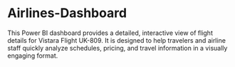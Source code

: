 # Airlines-Dashboard
This Power BI dashboard provides a detailed, interactive view of flight details for Vistara Flight UK-809. It is designed to help travelers and airline staff quickly analyze schedules, pricing, and travel information in a visually engaging format.
